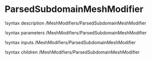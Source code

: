 <!-- MOOSE Documentation Stub: Remove this when content is added. -->

# ParsedSubdomainMeshModifier

!syntax description /MeshModifiers/ParsedSubdomainMeshModifier

!syntax parameters /MeshModifiers/ParsedSubdomainMeshModifier

!syntax inputs /MeshModifiers/ParsedSubdomainMeshModifier

!syntax children /MeshModifiers/ParsedSubdomainMeshModifier
